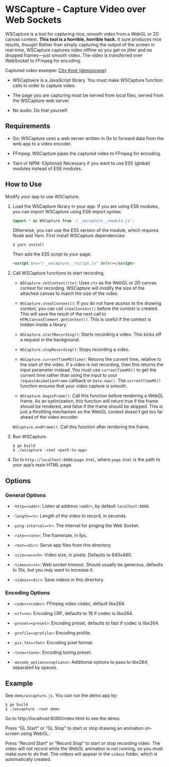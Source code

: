 # WSCapture - Capture Video over Web Sockets

WSCapture is a tool for capturing nice, smooth video from a WebGL or 2D canvas context. **This tool is a horrible, horrible hack.** It sure produces nice results, though! Rather than simply capturing the output of the screen in real-time, WSCapture captures video offline so you get no jitter and no dropped frames—just smooth video. The video is transferred over WebSocket to FFmpeg for encoding.

Captured video example: [City Knot (demoscene)](https://www.youtube.com/watch?v=asV6yIC_bsk)

- WSCaptuere is a JavaScript library. You must make WSCapture function calls in order to capture video.

- The page you are capturing must be served from local files, served from the WSCapture web server.

- No audio. Do that yourself.

## Requirements

- Go: WSCapture uses a web server written in Go to forward data from the web app to a video encoder.

- FFmpeg: WSCapture pipes the captured video to FFmpeg for encoding.

- Yarn or NPM: (Optional) Necessary if you want to use ES5 (global) modules instead of ES6 modules.

## How to Use

Modify your app to use WSCapture.

1. Load the WSCapture library in your app. If you are using ES6 modules, you can import WSCapture using ES6 import syntax:

   ```javascript
   import * as WSCapture from '/__wscapture__/module.js';
   ```

   Otherwise, you can use the ES5 version of the module, which requires Node and Yarn. First install WSCapture dependencies:

   ```shell
   $ yarn install
   ```

   Then add the ES5 script to your page:

   ```html
   <script src="/__wscapture__/script.js" defer></script>
   ```

1. Call WSCapture functions to start recording.

   - `WSCapture.setContext(ctx)`: Uses `ctx` as the WebGL or 2D canvas context for recording. WSCapture will modify the size of the attached canvas to match the size of the video.

   - `WSCapture.stealContext()`: If you do not have access to the drawing context, you can call `stealContext()` before the context is created. This will save the result of the next call to `HTMLCanvasElement.getContext()`. This is useful if the context is hidden inside a library.

   - `WSCapture.startRecording()`: Starts recording a video. This kicks off a request in the background.

   - `WSCapture.stopRecording()`: Stops recording a video.

   - `WSCapture.currentTimeMS(time)`: Returns the current time, relative to the start of the video. If a video is not recording, then this returns the input parameter instead. You must use `currentTimeMS()` to get the current time rather than using the input to your `requestAnimationFrame` callback or `Date.now()`. The `currentTimeMS()` function ensures that your video capture is smooth.

   - `WSCapture.beginFrame()`: Call this function before rendering a WebGL frame. As an optimization, this function will return true if the frame should be rendered, and false if the frame should be skipped. This is just a throttling mechanism so the WebGL context doesn’t get too far ahead of the video encoder.

   `WSCapture.endFrame()`: Call this function after rendering the frame.

1. Run WSCapture.

   ```shell
   $ go build
   $ ./wscapture -root <path-to-app>
   ```

1. Go to `http://localhost:8080/page.html`, where `page.html` is the path to your app’s main HTML page.

## Options

### General Options

- `-http=<addr>`: Listen at address `<addr>`, by default `localhost:8080`.

- `-length=<t>`: Length of the video to record, in seconds.

- `-ping-interval=<t>`: The interval for pinging the Web Socket.

- `-rate=<rate>`: The framerate, in fps.

- `-root=<dir>`: Serve app files from this directory.

- `-size=<w>x<h>`: Video size, in pixels. Defaults to 640x480.

- `-timeout=<t>`: Web socket timeout. Should usually be generous, defaults to 10s, but you may want to increase it.

- `-videos=<dir>`: Save videos in this directory.

### Encoding Options

- `-codec=<codec>`: FFmpeg video codec, default libx264.

- `-crf=<n>`: Encoding CRF, defaults to 18 if codec is libx264.

- `-preset=<preset>`: Encoding preset, defaults to fast if codec is libx264.

- `-profile=<profile>`: Encoding profile.

- `-pix_fmt=<fmt>`: Encoding pixel format.

- `-tune=<tune>`: Encoding tuning preset.

- `-encode_options=<options>`: Additional options to pass to libx264, separated by spaces.

## Example

See `demo/wscapture.js`. You can run the demo app by:

```shell
$ go build
$ ./wscapture -root demo
```

Go to http://localhost:8080/index.html to see the demo.

Press “GL Start” or “GL Stop” to start or stop drawing an animation on-screen using WebGL.

Press “Record Start” or “Record Stop” to start or stop recording video. The video will not record while the WebGL animation is not running, so you must make sure to do that. The videos will appear in the `videos` folder, which is automatically created.
